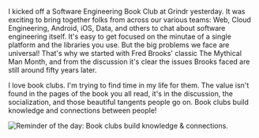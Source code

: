 I kicked off a Software Engineering Book Club at Grindr yesterday. It was exciting to bring together folks from across our various teams: Web, Cloud Engineering, Android, iOS, Data, and others to chat about software engineering itself. It's easy to get focused on the minutae of a single platform and the libraries you use. But the big problems we face are universal! That's why we started with Fred Brooks' classic The Mythical Man Month, and from the discussion it's clear the issues Brooks faced are still around fifty years later.

I love book clubs. I'm trying to find time in my life for them. The value isn't found in the pages of the book you all read, it's in the discussion, the socialization, and those beautiful tangents people go on. Book clubs build knowledge and connections between people!

<picture>
  <source srcset="${url}Book clubs.jpg" type="image/jpeg">
  <img src="${url}Book clubs.jpg" alt="Reminder of the day: Book clubs build knowledge & connections.">
</picture>
